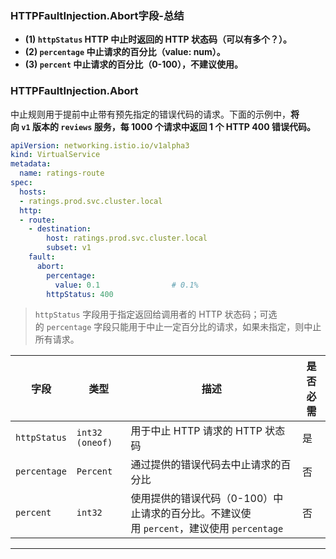 ### HTTPFaultInjection.Abort字段-总结

- **(1) `httpStatus` HTTP 中止时返回的 HTTP 状态码（可以有多个？）。**
- **(2) `percentage` 中止请求的百分比（value: num）。**
- **(3) `percent`    中止请求的百分比（0-100），不建议使用。**

### HTTPFaultInjection.Abort

中止规则用于提前中止带有预先指定的错误代码的请求。下面的示例中，**将向 `v1` 版本的 `reviews` 服务，每 1000 个请求中返回 1 个 HTTP 400 错误代码。**

```yaml
apiVersion: networking.istio.io/v1alpha3
kind: VirtualService
metadata:
  name: ratings-route
spec:
  hosts:
  - ratings.prod.svc.cluster.local
  http:
  - route:
    - destination:
        host: ratings.prod.svc.cluster.local
        subset: v1
    fault:
      abort:
        percentage:
          value: 0.1                # 0.1%
        httpStatus: 400
```

> `httpStatus` 字段用于指定返回给调用者的 HTTP 状态码；可选的 `percentage` 字段只能用于中止一定百分比的请求，如果未指定，则中止所有请求。

| 字段           | 类型              | 描述                                                         | 是否必需 |
| ------------ | --------------- | ---------------------------------------------------------- | ---- |
| `httpStatus` | `int32 (oneof)` | 用于中止 HTTP 请求的 HTTP 状态码                                     | 是    |
| `percentage` | `Percent`       | 通过提供的错误代码去中止请求的百分比                                         | 否    |
| `percent`    | `int32`         | 使用提供的错误代码（0-100）中止请求的百分比。不建议使用 `percent`，建议使用 `percentage` | 否    |

---
